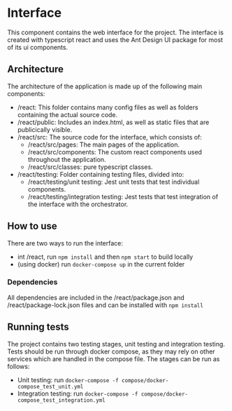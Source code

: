 # Interface

This component contains the web interface for the project. The interface is created with typescript react and uses the Ant Design UI package for most of its ui components.

## Architecture

The architecture of the application is made up of the following main components:

- /react: This folder contains many config files as well as folders containing the actual source code.
- /react/public: Includes an index.html, as well as static files that are publicically visible.
- /react/src: The source code for the interface, which consists of:
  - /react/src/pages: The main pages of the application.
  - /react/src/components: The custom react components used throughout the application.
  - /react/src/classes: pure typescript classes.
- /react/testing: Folder containing testing files, divided into:
  - /react/testing/unit testing: Jest unit tests that test individual components.
  - /react/testing/integration testing: Jest tests that test integration of the interface with the orchestrator.

## How to use

There are two ways to run the interface:
- int /react, run `npm install` and then `npm start` to build locally
- (using docker) run `docker-compose up` in the current folder 

### Dependencies

All dependencies are included in the /react/package.json and /react/package-lock.json files and can be installed with `npm install`

## Running tests

The project contains two testing stages, unit testing and integration testing.
Tests should be run through docker compose, as they may rely on other services which are handled in the compose file.
The stages can be run as follows:

- Unit testing: run `docker-compose -f compose/docker-compose_test_unit.yml`
- Integration testing: run `docker-compose -f compose/docker-compose_test_integration.yml`